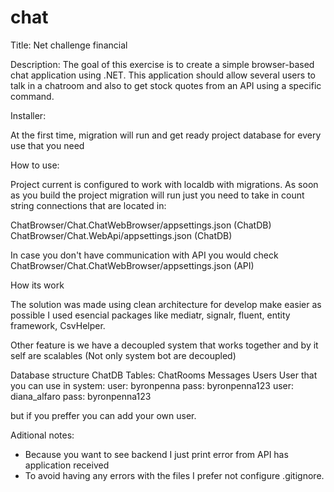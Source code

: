 # chat
Title: Net challenge financial

Description: 
The goal of this exercise is to create a simple browser-based chat application using .NET.
This application should allow several users to talk in a chatroom and also to get stock quotes
from an API using a specific command.

Installer:

At the first time, migration will run and get ready project database for every use that you need 

How to use:

Project current is configured to work with localdb with migrations.
As soon as you build the project migration will run just you need 
to take in count string connections that are located in:

ChatBrowser/Chat.ChatWebBrowser/appsettings.json (ChatDB)
ChatBrowser/Chat.WebApi/appsettings.json (ChatDB)

In case you don't have communication with API you would check 
ChatBrowser/Chat.ChatWebBrowser/appsettings.json (API)

How its work

The solution was made using clean architecture for develop make easier as possible
I used esencial packages like mediatr, signalr, fluent, entity framework, CsvHelper.

Other feature is we have a decoupled system that works together 
and by it self are scalables (Not only system bot are decoupled) 


Database structure
ChatDB
	Tables:
		ChatRooms
		Messages
		Users
User that you can use in system:
	user: byronpenna 	pass: byronpenna123
	user: diana_alfaro 	pass: byronpenna123

but if you preffer you can add your own user.

Aditional notes:
* Because you want to see backend I just print error from API has application received
* To avoid having any errors with the files I prefer not configure .gitignore.